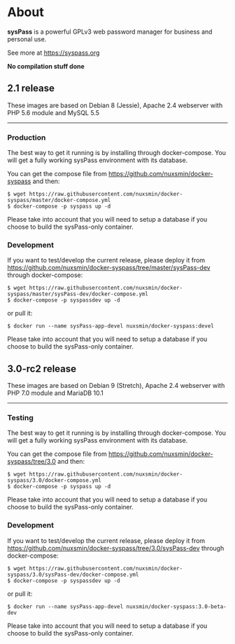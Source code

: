 # About

**sysPass** is a powerful GPLv3 web password manager for business and personal use.

See more at https://syspass.org

**No compilation stuff done**

## 2.1 release

These images are based on Debian 8 (Jessie), Apache 2.4 webserver with PHP 5.6 module and MySQL 5.5

---

### Production
The best way to get it running is by installing through docker-compose. You will get a fully working sysPass environment with its database.

You can get the compose file from https://github.com/nuxsmin/docker-syspass and then:

```
$ wget https://raw.githubusercontent.com/nuxsmin/docker-syspass/master/docker-compose.yml
$ docker-compose -p syspass up -d
```

Please take into account that you will need to setup a database if you choose to build the sysPass-only container.

### Development

If you want to test/develop the current release, please deploy it from https://github.com/nuxsmin/docker-syspass/tree/master/sysPass-dev through docker-compose:

```
$ wget https://raw.githubusercontent.com/nuxsmin/docker-syspass/master/sysPass-dev/docker-compose.yml
$ docker-compose -p syspassdev up -d
```

or pull it:

```
$ docker run --name sysPass-app-devel nuxsmin/docker-syspass:devel
```

Please take into account that you will need to setup a database if you choose to build the sysPass-only container.


## 3.0-rc2 release

These images are based on Debian 9 (Stretch), Apache 2.4 webserver with PHP 7.0 module and MariaDB 10.1

---

### Testing
The best way to get it running is by installing through docker-compose. You will get a fully working sysPass environment with its database.

You can get the compose file from https://github.com/nuxsmin/docker-syspass/tree/3.0 and then:

```
$ wget https://raw.githubusercontent.com/nuxsmin/docker-syspass/3.0/docker-compose.yml
$ docker-compose -p syspass up -d
```

Please take into account that you will need to setup a database if you choose to build the sysPass-only container.

### Development

If you want to test/develop the current release, please deploy it from https://github.com/nuxsmin/docker-syspass/tree/3.0/sysPass-dev through docker-compose:

```
$ wget https://raw.githubusercontent.com/nuxsmin/docker-syspass/3.0/sysPass-dev/docker-compose.yml
$ docker-compose -p syspassdev up -d
```

or pull it:

```
$ docker run --name sysPass-app-devel nuxsmin/docker-syspass:3.0-beta-dev
```

Please take into account that you will need to setup a database if you choose to build the sysPass-only container.
